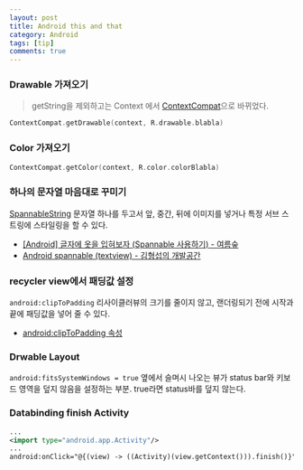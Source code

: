 ```yaml
---
layout: post
title: Android this and that
category: Android
tags: [tip]
comments: true
---
```


### Drawable 가져오기

> getString을 제외하고는 Context 에서 [ContextCompat](https://developer.android.com/reference/android/support/v4/content/ContextCompat)으로 바뀌었다.

```kotlin
ContextCompat.getDrawable(context, R.drawable.blabla)
```

### Color 가져오기

```kotlin
ContextCompat.getColor(context, R.color.colorBlabla)
```

### 하나의 문자열 마음대로 꾸미기

[SpannableString](https://developer.android.com/reference/android/text/SpannableString) 문자열 하나를 두고서 앞, 중간, 뒤에 이미지를 넣거나 특정 서브 스트링에 스타일링을 할 수 있다.

- [[Android] 글자에 옷을 입혀보자 (Spannable 사용하기) - 여름숲](https://re-build.tistory.com/13)
- [Android spannable (textview) - 김형섭의 개발공간](https://sub-dev.tistory.com/10)

### recycler view에서 패딩값 설정

`android:clipToPadding`
리사이클러뷰의 크기를 줄이지 않고, 랜더링되기 전에 시작과 끝에 패딩값을 넣어 줄 수 있다.

- [android:clipToPadding 속성](https://stack07142.tistory.com/312)

### Drwable Layout

`android:fitsSystemWindows = true`
옆에서 슬며시 나오는 뷰가 status bar와 키보드 영역을 덮지 않음을 설정하는 부분. true라면 status바를 덮지 않는다.

### Databinding finish Activity

```xml
...
<import type="android.app.Activity"/>
...
android:onClick="@{(view) -> ((Activity)(view.getContext())).finish()}"
```
